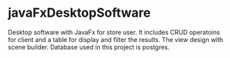 # javaFxDesktopSoftware
Desktop software with JavaFx for store user.
It includes CRUD operatoins for client and a table for display and filter the results.
The view design with scene builder.
Database used in this project is postgres.
